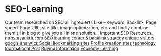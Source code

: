 # SEO-Learning
Our team researched on SEO all ingredients Like – Keyword, Backlink, Page speed, Page URL, site title, image optimization, etc. and finally combine them all in blog to give you all in one solution...
Important SEO Resources_
https://saukrit.com
<a href="https://saukrit.com">SEO learning center & backlink strategy</a>
<a href="https://saukrit.com/unique-visitors-in-google-analytics/">unique visitors google analytics </a>
<a href="https://saukrit.com/social-bookmarking-sites-list/">Social Bookmarking sites</a>
<a href="https://saukrit.com/profile-creation-site-list/">Profile creation sites</a>
<a href=" https://techgurua.blogspot.com ">technology</a>
<a href="https://visionaa.blogspot.com/">Inormational Post</a>
<a href="https://buyingadda.blogspot.com/">Buying  Information</a>
<a href="https://economicidea.wordpress.com/">Economy Learning</a>
